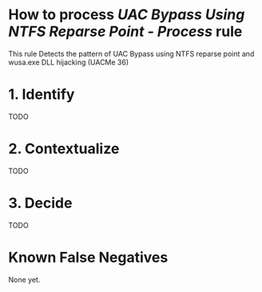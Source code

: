 # How to process *UAC Bypass Using NTFS Reparse Point - Process* rule
This rule Detects the pattern of UAC Bypass using NTFS reparse point and wusa.exe DLL hijacking (UACMe 36)

# 1. Identify
TODO

# 2. Contextualize
TODO

# 3. Decide
TODO

# Known False Negatives
None yet.
